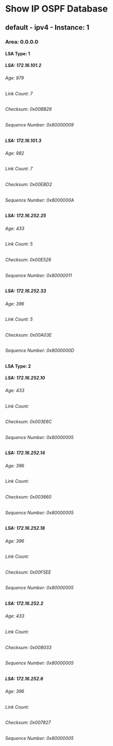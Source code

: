 

# Show IP OSPF Database
## default - ipv4 - Instance: 1
### Area: 0.0.0.0
#### LSA Type: 1
##### LSA: 172.16.101.2
###### Age: 979
###### Link Count: 7
###### Checksum: 0x00BB26
###### Sequence Number: 0x80000009
##### LSA: 172.16.101.3
###### Age: 982
###### Link Count: 7
###### Checksum: 0x00EBD2
###### Sequence Number: 0x8000000A
##### LSA: 172.16.252.25
###### Age: 433
###### Link Count: 5
###### Checksum: 0x00E526
###### Sequence Number: 0x80000011
##### LSA: 172.16.252.33
###### Age: 396
###### Link Count: 5
###### Checksum: 0x00A03E
###### Sequence Number: 0x8000000D
#### LSA Type: 2
##### LSA: 172.16.252.10
###### Age: 433
###### Link Count: 
###### Checksum: 0x003E6C
###### Sequence Number: 0x80000005
##### LSA: 172.16.252.14
###### Age: 396
###### Link Count: 
###### Checksum: 0x003660
###### Sequence Number: 0x80000005
##### LSA: 172.16.252.18
###### Age: 396
###### Link Count: 
###### Checksum: 0x00F5EE
###### Sequence Number: 0x80000005
##### LSA: 172.16.252.2
###### Age: 433
###### Link Count: 
###### Checksum: 0x008033
###### Sequence Number: 0x80000005
##### LSA: 172.16.252.6
###### Age: 396
###### Link Count: 
###### Checksum: 0x007827
###### Sequence Number: 0x80000005